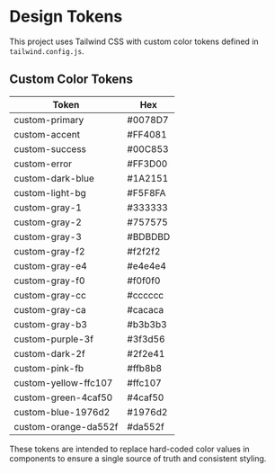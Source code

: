# Design Tokens

This project uses Tailwind CSS with custom color tokens defined in `tailwind.config.js`.

## Custom Color Tokens

| Token | Hex |
|-------|-----|
| custom-primary | #0078D7 |
| custom-accent | #FF4081 |
| custom-success | #00C853 |
| custom-error | #FF3D00 |
| custom-dark-blue | #1A2151 |
| custom-light-bg | #F5F8FA |
| custom-gray-1 | #333333 |
| custom-gray-2 | #757575 |
| custom-gray-3 | #BDBDBD |
| custom-gray-f2 | #f2f2f2 |
| custom-gray-e4 | #e4e4e4 |
| custom-gray-f0 | #f0f0f0 |
| custom-gray-cc | #cccccc |
| custom-gray-ca | #cacaca |
| custom-gray-b3 | #b3b3b3 |
| custom-purple-3f | #3f3d56 |
| custom-dark-2f | #2f2e41 |
| custom-pink-fb | #ffb8b8 |
| custom-yellow-ffc107 | #ffc107 |
| custom-green-4caf50 | #4caf50 |
| custom-blue-1976d2 | #1976d2 |
| custom-orange-da552f | #da552f |

These tokens are intended to replace hard-coded color values in components to ensure a single source of truth and consistent styling.

